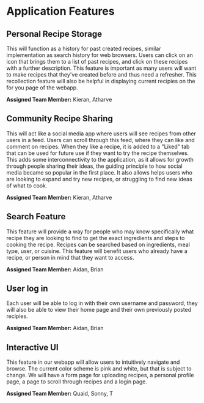 # Application Features

## Personal Recipe Storage

This will function as a history for past created recipes, similar implementation as search history for web browsers.
Users can click on an icon that brings them to a list of past recipes, and click on these recipes with a further description.
This feature is important as many users will want to make recipes that they've created before and thus need a refresher. This recollection feature will also be helpful in displaying current recipies on the for you page of the webapp.

**Assigned Team Member:** Kieran, Atharve

## Community Recipe Sharing

This will act like a social media app where users will see recipes from other users in a feed. Users can scroll through this
feed, where they can like and comment on recipes. When they like a recipe, it is added to a "Liked" tab that can be used for
future use if they want to try the recipe themselves. This adds some interconnectivity to the application, as it allows for growth
through people sharing their ideas, the guiding principle to how social media became so popular in the first place. It also allows
helps users who are looking to expand and try new recipes, or struggling to find new ideas of what to cook.

**Assigned Team Member:** Kieran, Atharve

## Search Feature

This feature will provide a way for people who may know specifically what recipe they are looking to find to get the exact
ingredients and steps to cooking the recipe. Recipes can be searched based on ingredients, meal type, user, or cuisine. This
feature will benefit users who already have a recipe, or person in mind that they want to access.

**Assigned Team Member:** Aidan, Brian

## User log in

Each user will be able to log in with their own username and password, they will also be able to view their home page and their own previously posted recipies.

**Assigned Team Member:** Aidan, Brian

## Interactive UI

This feature in our webapp will allow users to intuitively navigate and browse. The current color scheme is pink and white, but that is subject to change. We will have a form page for uploading recipes, a personal profile page, a page to scroll through recipes and a login page.

**Assigned Team Member:** Quaid, Sonny, T
